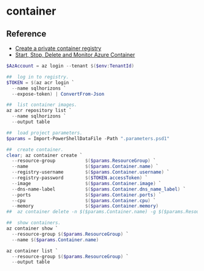 # container

## Reference

- [Create a private container registry](https://docs.microsoft.com/en-us/azure/container-registry/container-registry-get-started-azure-cli)
- [Start, Stop, Delete and Monitor Azure Container](https://www.mssqltips.com/sqlservertip/6251/start-stop-delete-and-monitor-azure-container-instances-for-sql-server/)

```powershell
$AzAccount = az login --tenant $($env:TenantId)

##  log in to registry.
$TOKEN = $(az acr login `
  --name sqlhorizons `
  --expose-token) | ConvertFrom-Json

##  list container images.
az acr repository list `
  --name sqlhorizons `
  --output table

##  load project parameters.
$params = Import-PowerShellDataFile -Path ".parameters.psd1"

##  create container.
clear; az container create `
  --resource-group           $($params.ResourceGroup) `
  --name                     $($params.Container.name) `
  --registry-username        $($params.Container.username) `
  --registry-password        $($TOKEN.accessToken) `
  --image                    $($params.Container.image) `
  --dns-name-label           $($params.Container.dns_name_label) `
  --ports                    $($params.Container.ports) `
  --cpu                      $($params.Container.cpu) `
  --memory                   $($params.Container.memory)
##  az container delete -n $($params.Container.name) -g $($params.ResourceGroup) -y

##  show containers.
az container show `
  --resource-group $($params.ResourceGroup) `
  --name $($params.Container.name)

az container list `
  --resource-group $($params.ResourceGroup) `
  --output table

```
